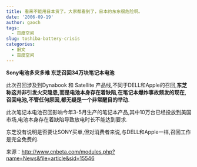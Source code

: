 ```yaml
---
title: 看来不能用日本货了。大家都看到了，日本的东东很危险啊。
date: '2006-09-19'
author: gaoch
tags:
  - 百度空间
slug: toshiba-battery-crisis
categories:
  - 旧文
  - 百度空间
---
```


**Sony电池多灾多难 东芝召回34万块笔记本电池**

此次召回涉及到Dynabook 和 Satellite
产品线,不同于DELL和Apple的召回,**东芝称这并非引发火灾隐患,而是电池本身存在着缺陷,在笔记本爆炸事故频发的现在,召回电池,不管任何原因,都无疑是一个非常醒目的举动.**  
  
此次笔记本电池召回影响今年3-5月生产的笔记本产品,其中10万台已经投放到美国市场,电池本身存在着缺陷导致放电时长不能达到要求.  
  
东芝没有说明是否要让SONY买单,但对消费者来说,与DELL和Apple一样,召回工作是完全免费的.

来源：<http://www.cnbeta.com/modules.php?name=News&file=article&sid=15546>  
  
